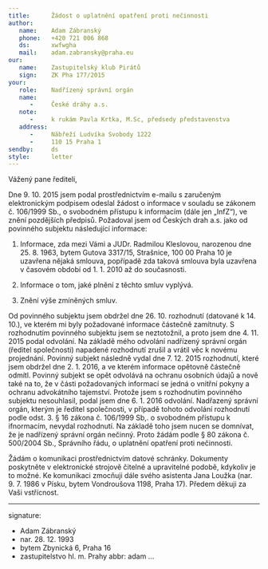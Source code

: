 ```yaml
---
title:      Žádost o uplatnění opatření proti nečinnosti
author:
   name:    Adam Zábranský
   phone:   +420 721 006 868
   ds:      xwfwgha
   mail:    adam.zabransky@praha.eu
our:
   name:    Zastupitelský klub Pirátů
   sign:    ZK Pha 177/2015
your:
   role:    Nadřízený správní orgán
   name:    
      -     České dráhy a.s.
   note:
      -     k rukám Pavla Krtka, M.Sc, předsedy představenstva
   address:
      -     Nábřeží Ludvíka Svobody 1222
      -     110 15 Praha 1
sendby:     ds
style:      letter
---
```


Vážený pane řediteli,

Dne 9. 10. 2015 jsem podal prostřednictvím e-mailu s zaručeným elektronickým podpisem odeslal žádost o informace v souladu se zákonem č. 106/1999 Sb., o svobodném přístupu k informacím (dále jen „InfZ“), ve znění pozdějších předpisů. Požadoval jsem od Českých drah a.s. jako od povinného subjektu následující informace:

1. Informace, zda mezi Vámi a JUDr. Radmilou Kleslovou, narozenou dne 25. 8. 1963, bytem Gutova 3317/15, Strašnice, 100 00 Praha 10 je uzavřena nějaká smlouva, popřípadě zda taková smlouva byla uzavřena v časovém období od 1. 1. 2010 až do současnosti.

2. Informace o tom, jaké plnění z těchto smluv vyplývá.

3. Znění výše zmíněných smluv.

Od povinného subjektu jsem obdržel dne 26. 10. rozhodnutí (datované k 14. 10.), ve kterém mi byly požadované informace částečně zamítnuty. S rozhodnutím povinného subjektu jsem se neztotožnil, a proto jsem dne 4. 11. 2015 podal odvolání. Na základě mého odvolání nadřízený správní orgán (ředitel společnosti) napadené rozhodnutí zrušil a vrátil věc k novému projednání. Povinný subjekt následně vydal dne 7. 12. 2015 rozhodnutí, které jsem obdržel dne 2. 1. 2016, a ve kterém informace opětovně částečně odmítl. Povinný subjekt se opět odvolává na ochranu osobních údajů a nově také na to, že v části požadovaných informací se jedná o vnitřní pokyny a ochranu advokátního tajemství. Protože jsem s rozhodnutím povinného subjektu nesouhlasil, podal jsem dne 6. 1. 2016 odvolání. Nadřazený správní orgán, kterým je ředitel společnosti, v případě tohoto odvolání rozhodnutí podle odst. 3. § 16 zákona č. 106/1999 Sb,. o svobodném přístupu k ifnormacím, nevydal rozhodnutí. Na základě toho jsem nucen se domnívat, že je nadřízený správní orgán nečinný. Proto žádám podle § 80 zákona č. 500/2004 Sb., Správního řádu, o uplatnění opatření proti nečinnosti. 

Žádám o komunikaci prostřednictvím datové schránky. Dokumenty poskytněte v elektronické strojově čitelné a upravitelné podobě, kdykoliv je to možné. Ke komunikaci zmocňuji dále svého asistenta Jana Loužka (nar. 9. 7. 1986 v Písku, bytem Vondroušova 1198, Praha 17). Předem děkuji za Vaši vstřícnost. 

---
signature: 
  - Adam Zábranský
  - nar. 28. 12. 1993
  - bytem Zbynická 6, Praha 16
  - zastupitelstvo hl. m. Prahy
abbr:       adam
...
